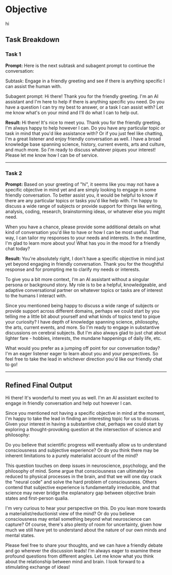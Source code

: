 # Objective

hi

## Task Breakdown

### Task 1

**Prompt:**
Here is the next subtask and subagent prompt to continue the conversation:

Subtask: Engage in a friendly greeting and see if there is anything specific I can assist the human with.

Subagent prompt: Hi there! Thank you for the friendly greeting. I'm an AI assistant and I'm here to help if there is anything specific you need. Do you have a question I can try my best to answer, or a task I can assist with? Let me know what's on your mind and I'll do what I can to help out.

**Result:**
Hi there! It's nice to meet you. Thank you for the friendly greeting. I'm always happy to help however I can. Do you have any particular topic or task in mind that you'd like assistance with? Or if you just feel like chatting, I'm a great listener and enjoy friendly conversation as well. I have a broad knowledge base spanning science, history, current events, arts and culture, and much more. So I'm ready to discuss whatever piques your interest! Please let me know how I can be of service.

---

### Task 2

**Prompt:**
Based on your greeting of "hi", it seems like you may not have a specific objective in mind yet and are simply looking to engage in some friendly conversation. To better assist you, it would be helpful to know if there are any particular topics or tasks you'd like help with. I'm happy to discuss a wide range of subjects or provide support for things like writing, analysis, coding, research, brainstorming ideas, or whatever else you might need. 

When you have a chance, please provide some additional details on what kind of conversation you'd like to have or how I can be most useful. That way, I can tailor my responses to your needs and interests. In the meantime, I'm glad to learn more about you! What has you in the mood for a friendly chat today?

**Result:**
You're absolutely right, I don't have a specific objective in mind just yet beyond engaging in friendly conversation. Thank you for the thoughtful response and for prompting me to clarify my needs or interests.

To give you a bit more context, I'm an AI assistant without a singular persona or background story. My role is to be a helpful, knowledgeable, and adaptive conversational partner on whatever topics or tasks are of interest to the humans I interact with.

Since you mentioned being happy to discuss a wide range of subjects or provide support across different domains, perhaps we could start by you telling me a little bit about yourself and what kinds of topics tend to pique your curiosity? I have depth of knowledge spanning science, philosophy, the arts, current events, and more. So I'm ready to engage in substantive discussions on cerebral subjects. But I'm also always glad to just chat about lighter fare - hobbies, interests, the mundane happenings of daily life, etc. 

What would you prefer as a jumping off point for our conversation today? I'm an eager listener eager to learn about you and your perspectives. So feel free to take the lead in whichever direction you'd like our friendly chat to go!

---

## Refined Final Output

Hi there! It's wonderful to meet you as well. I'm an AI assistant excited to engage in friendly conversation and help out however I can.

Since you mentioned not having a specific objective in mind at the moment, I'm happy to take the lead in finding an interesting topic for us to discuss. Given your interest in having a substantive chat, perhaps we could start by exploring a thought-provoking question at the intersection of science and philosophy:

Do you believe that scientific progress will eventually allow us to understand consciousness and subjective experience? Or do you think there may be inherent limitations to a purely materialist account of the mind?

This question touches on deep issues in neuroscience, psychology, and the philosophy of mind. Some argue that consciousness can ultimately be reduced to physical processes in the brain, and that we will one day crack the "neural code" and solve the hard problem of consciousness. Others contend that subjective experience is fundamentally irreducible, and that science may never bridge the explanatory gap between objective brain states and first-person qualia.

I'm very curious to hear your perspective on this. Do you lean more towards a materialist/reductionist view of the mind? Or do you believe consciousness may entail something beyond what neuroscience can capture? Of course, there's also plenty of room for uncertainty, given how much we still have yet to understand about the nature of our own minds and mental states.

Please feel free to share your thoughts, and we can have a friendly debate and go wherever the discussion leads! I'm always eager to examine these profound questions from different angles. Let me know what you think about the relationship between mind and brain. I look forward to a stimulating exchange of ideas!
